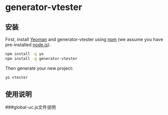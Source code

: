 # generator-vtester 

## 安装

First, install [Yeoman](http://yeoman.io) and generator-vtester using [npm](https://www.npmjs.com/) (we assume you have pre-installed [node.js](https://nodejs.org/)).

```bash
npm install -g yo
npm install -g generator-vtester
```

Then generate your new project:

```bash
yo vtester
```

## 使用说明

###global-uc.js文件说明



